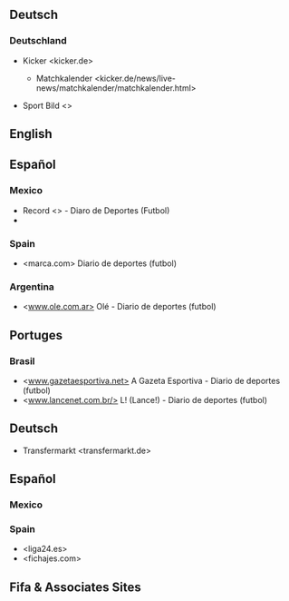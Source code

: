 
## Deutsch

### Deutschland

- Kicker <kicker.de>
  - Matchkalender <kicker.de/news/live-news/matchkalender/matchkalender.html>

- Sport Bild <>

## English



## Español

### Mexico

- Record <>  - Diaro de Deportes (Futbol)
-

### Spain

- <marca.com> Diario de deportes (futbol)

### Argentina

- <www.ole.com.ar> Olé  - Diario de deportes (futbol)


## Portuges

### Brasil

- <www.gazetaesportiva.net> A Gazeta Esportiva  - Diario de deportes (futbol)
- <www.lancenet.com.br/> L! (Lance!) - Diario de deportes (futbol)




####

## Deutsch

- Transfermarkt <transfermarkt.de>

## Español

### Mexico

### Spain

- <liga24.es>
- <fichajes.com>


## Fifa & Associates Sites
